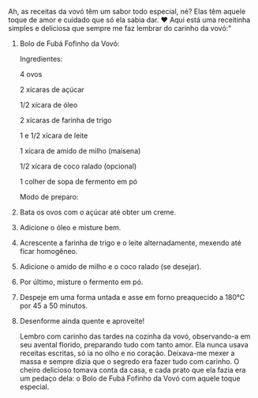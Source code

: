Ah, as receitas da vovó têm um sabor todo especial, né? Elas têm aquele toque de amor e cuidado que só ela sabia dar. ❤️ Aqui está uma receitinha simples e deliciosa que sempre me faz lembrar do carinho da vovó:"

1.	Bolo de Fubá Fofinho da Vovó:

	Ingredientes: 
	<p>4 ovos</p>
	<p>2 xícaras de açúcar</p>
	<p>1/2 xícara de óleo</p>
	<p>2 xícaras de farinha de trigo</p>
	<p>1 e 1/2 xícara de leite</p>
	<p>1 xícara de amido de milho (maisena)</p>
	<p>1/2 xícara de coco ralado (opcional)</p>
	<p>1 colher de sopa de fermento em pó</p>

	Modo de preparo: 

1.	Bata os ovos com o açúcar até obter um creme.
2.	Adicione o óleo e misture bem.
3.	Acrescente a farinha de trigo e o leite alternadamente, mexendo até ficar homogêneo.
4.	Adicione o amido de milho e o coco ralado (se desejar).
5.	Por último, misture o fermento em pó.
6.	Despeje em uma forma untada e asse em forno preaquecido a 180°C por 45 a 50 minutos.
7.	Desenforme ainda quente e aproveite!
 

	Lembro com carinho das tardes na cozinha da vovó, observando-a em seu avental florido, preparando tudo com tanto amor. Ela nunca usava receitas escritas, só ia no olho e no coração. Deixava-me mexer a massa e sempre dizia que o segredo era fazer tudo com carinho.
	O cheiro delicioso tomava conta da casa, e cada prato que ela fazia era um pedaço dela: o Bolo de Fubá Fofinho da Vovó com aquele toque especial. 
